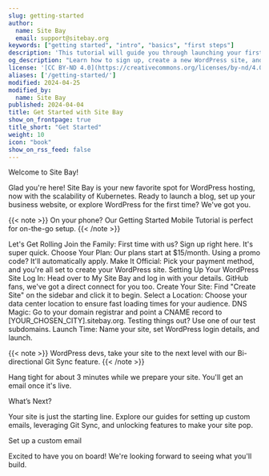 ```yaml
---
slug: getting-started
author:
  name: Site Bay
  email: support@sitebay.org
keywords: ["getting started", "intro", "basics", "first steps"]
description: 'This tutorial will guide you through launching your first WordPress site with Site Bay, leveraging the power of Kubernetes.'
og_description: "Learn how to sign up, create a new WordPress site, and kickstart your journey with our Getting Started guide."
license: '[CC BY-ND 4.0](https://creativecommons.org/licenses/by-nd/4.0)'
aliases: ['/getting-started/']
modified: 2024-04-25
modified_by:
  name: Site Bay
published: 2024-04-04
title: Get Started with Site Bay
show_on_frontpage: true
title_short: "Get Started"
weight: 10
icon: "book"
show_on_rss_feed: false
---
```


Welcome to Site Bay!

Glad you're here! Site Bay is your new favorite spot for WordPress hosting, now with the scalability of Kubernetes. Ready to launch a blog, set up your business website, or explore WordPress for the first time? We've got you.

{{< note >}}
On your phone? Our Getting Started Mobile Tutorial is perfect for on-the-go setup.
{{< /note >}}

Let's Get Rolling
Join the Family: First time with us? Sign up right here. It's super quick.
Choose Your Plan: Our plans start at $15/month. Using a promo code? It'll automatically apply.
Make It Official: Pick your payment method, and you're all set to create your WordPress site.
Setting Up Your WordPress Site
Log In: Head over to My Site Bay and log in with your details. GitHub fans, we've got a direct connect for you too.
Create Your Site: Find "Create Site" on the sidebar and click it to begin.
Select a Location: Choose your data center location to ensure fast loading times for your audience.
DNS Magic: Go to your domain registrar and point a CNAME record to [YOUR_CHOSEN_CITY].sitebay.org. Testing things out? Use one of our test subdomains.
Launch Time: Name your site, set WordPress login details, and launch.

{{< note >}}
WordPress devs, take your site to the next level with our Bi-directional Git Sync feature.
{{< /note >}}

Hang tight for about 3 minutes while we prepare your site. You'll get an email once it's live.

What’s Next?

Your site is just the starting line. Explore our guides for setting up custom emails, leveraging Git Sync, and unlocking features to make your site pop.

Set up a custom email

Excited to have you on board! We're looking forward to seeing what you'll build.